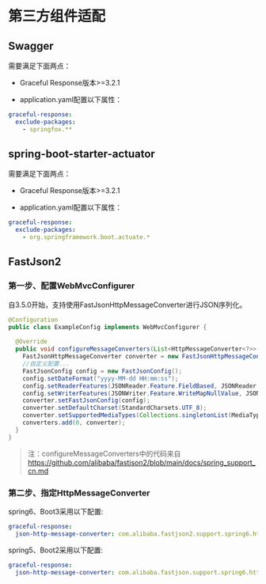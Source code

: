 # 第三方组件适配

## Swagger

需要满足下面两点：

- Graceful Response版本>=3.2.1

- application.yaml配置以下属性：

```yaml
graceful-response:
  exclude-packages:
    - springfox.**
```
## spring-boot-starter-actuator

需要满足下面两点：

- Graceful Response版本>=3.2.1

- application.yaml配置以下属性：

```yaml
graceful-response:
  exclude-packages:
    - org.springframework.boot.actuate.*
```
## FastJson2

### 第一步、配置WebMvcConfigurer

自3.5.0开始，支持使用FastJsonHttpMessageConverter进行JSON序列化。

```java
@Configuration
public class ExampleConfig implements WebMvcConfigurer {
    
  @Override
  public void configureMessageConverters(List<HttpMessageConverter<?>> converters) {
    FastJsonHttpMessageConverter converter = new FastJsonHttpMessageConverter();
    //自定义配置...
    FastJsonConfig config = new FastJsonConfig();
    config.setDateFormat("yyyy-MM-dd HH:mm:ss");
    config.setReaderFeatures(JSONReader.Feature.FieldBased, JSONReader.Feature.SupportArrayToBean);
    config.setWriterFeatures(JSONWriter.Feature.WriteMapNullValue, JSONWriter.Feature.PrettyFormat);
    converter.setFastJsonConfig(config);
    converter.setDefaultCharset(StandardCharsets.UTF_8);
    converter.setSupportedMediaTypes(Collections.singletonList(MediaType.APPLICATION_JSON));
    converters.add(0, converter);
  }
}
```
> 注：configureMessageConverters中的代码来自 https://github.com/alibaba/fastjson2/blob/main/docs/spring_support_cn.md

### 第二步、指定HttpMessageConverter

spring6、Boot3采用以下配置:

```yaml
graceful-response: 
  json-http-message-converter: com.alibaba.fastjson2.support.spring6.http.converter.FastJsonHttpMessageConverter
```

spring5、Boot2采用以下配置:

```yaml
graceful-response: 
  json-http-message-converter: com.alibaba.fastjson.support.spring6.http.converter.FastJsonHttpMessageConverter
```
